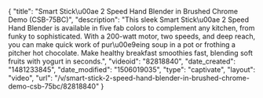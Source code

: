 {
    "title": "Smart Stick\u00ae 2 Speed Hand Blender in Brushed Chrome Demo (CSB-75BC)",
    "description": "This sleek Smart Stick\u00ae 2 Speed Hand Blender is available in five fab colors to complement any kitchen, from funky to sophisticated. With a 200-watt motor, two speeds, and deep reach, you can make quick work of pur\u00e9eing soup in a pot or frothing a pitcher hot chocolate. Make healthy breakfast smoothies fast, blending soft fruits with yogurt in seconds.",
    "videoid": "82818840",
    "date_created": "1481233845",
    "date_modified": "1506019035",
    "type": "captivate",
    "layout": "video",
    "url": "\/v\/smart-stick-2-speed-hand-blender-in-brushed-chrome-demo-csb-75bc\/82818840"
}